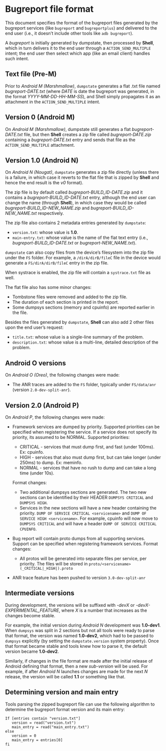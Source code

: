 # Bugreport file format

This document specifies the format of the bugreport files generated by the
bugreport services (like `bugreport` and `bugreportplus`) and delivered to the
end user (i.e., it doesn’t include other tools like `adb bugreport`).

A _bugreport_ is initially generated by dumpstate, then processed by **Shell**,
which in turn delivers it to the end user through a `ACTION_SEND_MULTIPLE`
intent; the end user then select which app (like an email client) handles such
intent.

## Text file (Pre-M)
Prior to _Android M (Marshmallow)_, `dumpstate` generates a flat .txt file named
_bugreport-DATE.txt_ (where _DATE_ is date the bugreport was generated, in the
format _YYYY-MM-DD-HH-MM-SS_), and Shell simply propagates it as an attachment
in the `ACTION_SEND_MULTIPLE` intent.

## Version 0 (Android M)
On _Android M (Marshmallow)_, dumpstate still generates a flat
_bugreport-DATE.txt_ file, but then **Shell** creates a zip file called
_bugreport-DATE.zip_ containing a _bugreport-DATE.txt_ entry and sends that
file as the `ACTION_SEND_MULTIPLE` attachment.

## Version 1.0 (Android N)
On _Android N (Nougat)_, `dumpstate` generates a zip file directly (unless there
is a failure, in which case it reverts to the flat file that is zipped by
**Shell** and hence the end result is the _v0_ format).

The zip file is by default called _bugreport-BUILD_ID-DATE.zip_ and it contains a
_bugreport-BUILD_ID-DATE.txt_ entry, although the end user can change the name (through
**Shell**), in which case they would be called _bugreport-BUILD_ID-NEW_NAME.zip_ and
_bugreport-BUILD_ID-NEW_NAME.txt_ respectively.

The zip file also contains 2 metadata entries generated by `dumpstate`:

- `version.txt`:  whose value is **1.0**.
- `main-entry.txt`: whose value is the name of the flat text entry (i.e.,
  _bugreport-BUILD_ID-DATE.txt_ or _bugreport-NEW_NAME.txt_).

`dumpstate` can also copy files from the device’s filesystem into the zip file
under the `FS` folder. For example, a `/dirA/dirB/fileC` file in the device
would generate a `FS/dirA/dirB/fileC` entry in the zip file.

When systrace is enabled, the zip file will contain a `systrace.txt` file as well.

The flat file also has some minor changes:

- Tombstone files were removed and added to the zip file.
- The duration of each section is printed in the report.
- Some dumpsys sections (memory and cpuinfo) are reported earlier in the file.

Besides the files generated by `dumpstate`, **Shell** can also add 2 other
files upon the end user’s request:

- `title.txt`: whose value is a single-line summary of the problem.
- `description.txt`: whose value is a multi-line, detailed description of the problem.

## Android O versions
On _Android O (Oreo)_, the following changes were made:
- The ANR traces are added to the `FS` folder, typically under `FS/data/anr` (version `2.0-dev-split-anr`).

## Version 2.0 (Android P)
On _Android P_, the following changes were made:
- Framework services are dumped by priority. Supported priorities can be specified
  when registering the service. If a service does not specify its priority, its
  assumed to be NORMAL.
  Supported priorities:
    - CRITICAL - services that must dump first, and fast (under 100ms). Ex: cpuinfo.
    - HIGH - services that also must dump first, but can take longer (under 250ms)
      to dump. Ex: meminfo.
    - NORMAL - services that have no rush to dump and can take a long time (under 10s).

  Format changes:
    - Two additional dumpsys sections are generated. The two new sections can be
      identified by their HEADER `DUMPSYS CRITICAL` and `DUMPSYS HIGH`.
    - Services in the new sections will have a new header containing the
      priority.
      `DUMP OF SERVICE CRITICAL <servicename>` and
      `DUMP OF SERVICE HIGH <servicename>`.
    For example, cpuinfo will now move to `DUMPSYS CRITICAL` and will have a
    header `DUMP OF SERVICE CRITICAL CPUINFO`.

- Bug report will contain proto dumps from all supporting services. Support can be
  specified when registering framework services.
  Format changes:
    - All protos will be generated into separate files per service, per priority. The files
      will be stored in `proto/<servicename>(_CRITICAL|_HIGH|).proto`

- ANR trace feature has been pushed to version `3.0-dev-split-anr`

## Intermediate versions
During development, the versions will be suffixed with _-devX_ or
_-devX-EXPERIMENTAL_FEATURE_, where _X_ is a number that increases as the
changes become stable.

For example, the initial version during _Android N_ development was
**1.0-dev1**. When `dumpsys` was split in 2 sections but not all tools were
ready to parse that format, the version was named **1.0-dev2**,
which had to be passed to `dumpsys` explicitly (by setting the `dumpstate.version` system property).
Once that format became stable and tools
knew how to parse it, the default version became **1.0-dev2**.

Similarly, if changes in the file format are made after the initial release of
Android defining that format, then a new _sub-version_ will be used.
For example, if after _Android N_ launches changes are made for the next _N_
release, the version will be called **1.1** or something like that.

Determining version and main entry
-----------------------------------------------

Tools parsing the zipped bugreport file can use the following algorithm to
determine the bugreport format version and its main entry:

```
If [entries contain "version.txt"]
   version = read("version.txt")
   main_entry = read("main_entry.txt")
else
   version = 0
   main_entry = entries[0]
fi
```
